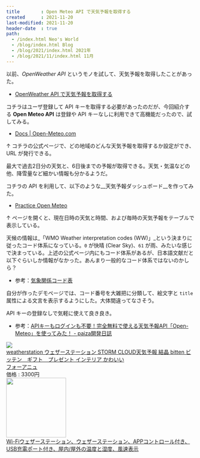 ```yaml
---
title        : Open Meteo API で天気予報を取得する
created      : 2021-11-20
last-modified: 2021-11-20
header-date  : true
path:
  - /index.html Neo's World
  - /blog/index.html Blog
  - /blog/2021/index.html 2021年
  - /blog/2021/11/index.html 11月
---
```


以前、_OpenWeather API_ というモノを試して、天気予報を取得したことがあった。

- [OpenWeather API で天気予報を取得する](/blog/2020/12/18-02.html)

コチラはユーザ登録して API キーを取得する必要があったのだが、今回紹介する __Open Meteo API__ は登録や API キーなしに利用できて高機能だったので、試してみる。

- [Docs | Open-Meteo.com](https://open-meteo.com/en/docs)

↑ コチラの公式ページで、どの地域のどんな天気予報を取得するか設定ができ、URL が発行できる。

最大で過去2日分の天気と、6日後までの予報が取得できる。天気・気温などの他、降雪量など細かい情報も分かるようだ。

コチラの API を利用して、以下のような__天気予報ダッシュボード__を作ってみた。

- [Practice Open Meteo](https://codepen.io/Neos21/pen/BadOxQL)

↑ ページを開くと、現在日時の天気と時間、および毎時の天気予報をテーブルで表示している。

天候の情報は_「WMO Weather interpretation codes (WW)」_という決まりに従ったコード体系になっている。`0` が快晴 (Clear Sky)、`61` が雨、みたいな感じで決まっている。上述の公式ページ内にもコード体系があるが、日本語文献だと以下ぐらいしか情報がなかった。あんまり一般的なコード体系ではないのかしら？

- 参考：[気象関係コード表](https://www.jodc.go.jp/data_format/weather-code_j.html)

自分が作ったデモページでは、コード番号を大雑把に分類して、絵文字と `title` 属性による文言を表示するようにした。大体間違ってなさそう。

API キーの登録なしで気軽に使えて良き良き。

- 参考：[APIキーもログインも不要！完全無料で使える天気予報API「Open-Meteo」を使ってみた！ - paiza開発日誌](https://paiza.hatenablog.com/entry/2021/11/04/130000)

<div class="ad-rakuten">
  <div class="ad-rakuten-image">
    <a href="https://hb.afl.rakuten.co.jp/hgc/g00qoba2.waxyce14.g00qoba2.waxydb75/?pc=https%3A%2F%2Fitem.rakuten.co.jp%2Fforanew%2Fweatherstation%2F&amp;m=http%3A%2F%2Fm.rakuten.co.jp%2Fforanew%2Fi%2F10004186%2F">
      <img src="https://thumbnail.image.rakuten.co.jp/@0_mall/foranew/cabinet/interior-others/weatherstasion01.jpg?_ex=128x128">
    </a>
  </div>
  <div class="ad-rakuten-info">
    <div class="ad-rakuten-title">
      <a href="https://hb.afl.rakuten.co.jp/hgc/g00qoba2.waxyce14.g00qoba2.waxydb75/?pc=https%3A%2F%2Fitem.rakuten.co.jp%2Fforanew%2Fweatherstation%2F&amp;m=http%3A%2F%2Fm.rakuten.co.jp%2Fforanew%2Fi%2F10004186%2F">weatherstation ウェザーステーション STORM CLOUD天気予報 結晶 bitten ビッテン　ギフト　プレゼント インテリア かわいい</a>
    </div>
    <div class="ad-rakuten-shop">
      <a href="https://hb.afl.rakuten.co.jp/hgc/g00qoba2.waxyce14.g00qoba2.waxydb75/?pc=https%3A%2F%2Fwww.rakuten.co.jp%2Fforanew%2F&amp;m=http%3A%2F%2Fm.rakuten.co.jp%2Fforanew%2F">フォーアニュ</a>
    </div>
    <div class="ad-rakuten-price">価格 : 3300円</div>
  </div>
</div>

<div class="ad-amazon">
  <div class="ad-amazon-image">
    <a href="https://www.amazon.co.jp/dp/B09BCZYYR7?tag=neos21-22&amp;linkCode=osi&amp;th=1&amp;psc=1">
      <img src="https://m.media-amazon.com/images/I/41Qi4mcUh1L._SL160_.jpg" width="160" height="160">
    </a>
  </div>
  <div class="ad-amazon-info">
    <div class="ad-amazon-title">
      <a href="https://www.amazon.co.jp/dp/B09BCZYYR7?tag=neos21-22&amp;linkCode=osi&amp;th=1&amp;psc=1">Wi-Fiウェザーステーション、ウェザーステーション、APPコントロール付き、USB充電ポート付き、屋内/屋外の温度と湿度、風速表示</a>
    </div>
  </div>
</div>
